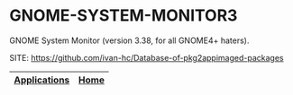 # GNOME-SYSTEM-MONITOR3

 GNOME System Monitor (version 3.38, for all GNOME4+ haters).

 SITE: https://github.com/ivan-hc/Database-of-pkg2appimaged-packages

 | [Applications](https://portable-linux-apps.github.io/apps.html) | [Home](https://portable-linux-apps.github.io)
 | --- | --- |
